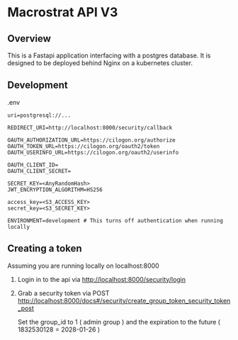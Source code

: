 # Macrostrat API V3

## Overview

This is a Fastapi application interfacing with a postgres database. It is designed to be deployed behind
Nginx on a kubernetes cluster.

## Development

.env

```shell
uri=postgresql://...

REDIRECT_URI=http://localhost:8000/security/callback

OAUTH_AUTHORIZATION_URL=https://cilogon.org/authorize
OAUTH_TOKEN_URL=https://cilogon.org/oauth2/token
OAUTH_USERINFO_URL=https://cilogon.org/oauth2/userinfo

OAUTH_CLIENT_ID=
OAUTH_CLIENT_SECRET=

SECRET_KEY=<AnyRandomHash>
JWT_ENCRYPTION_ALGORITHM=HS256

access_key=<S3_ACCESS_KEY>
secret_key=<S3_SECRET_KEY>

ENVIRONMENT=development # This turns off authentication when running locally
```

## Creating a token

Assuming you are running locally on localhost:8000

1. Login in to the api via [http://localhost:8000/security/login](http://localhost:8000/security/login)

2. Grab a security token via
   POST [http://localhost:8000/docs#/security/create_group_token_security_token_post](http://localhost:8000/docs#/security/create_group_token_security_token_post)

   Set the group_id to 1 ( admin group ) and the expiration to the future ( 1832530128 = 2028-01-26 )
